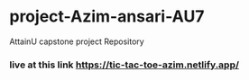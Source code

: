 # project-Azim-ansari-AU7
AttainU capstone project Repository
### live at this link https://tic-tac-toe-azim.netlify.app/

